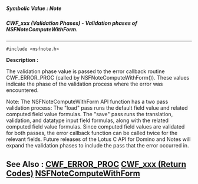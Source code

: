 ##### Symbolic Value : Note
##### CWF_xxx (Validation Phases) - Validation phases of NSFNoteComputeWithForm.
---
```
#include <nsfnote.h>
```
**Description :**

The validation phase value is passed to the error callback routine 
CWF_ERROR_PROC (called by NSFNoteComputeWithForm()).  These values indicate the 
phase of the validation process where the error was encountered.

Note:
The NSFNoteComputeWithForm API function has a two pass validation process:  The 
"load" pass runs the default field value and related computed field value 
formulas. The "save" pass runs the translation, validation, and datatype input 
field formulas, along with the related computed field value formulas.  Since 
computed field values are validated for both passes, the error callback 
function can be called twice for the relevant fields.   Future releases of the 
Lotus C API for Domino and Notes will expand the validation phases to include 
the pass that the error occurred in.

**See Also :**
[CWF_ERROR_PROC](/domino-c-api-docs/reference/Data/CWF_ERROR_PROC)
[CWF_xxx (Return Codes)](/domino-c-api-docs/reference/Symb/CWF_xxx (Return Codes))
[NSFNoteComputeWithForm](/domino-c-api-docs/reference/Func/NSFNoteComputeWithForm)
---
